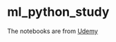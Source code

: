 # ml_python_study

The notebooks are from  [Udemy](https://www.udemy.com/course/python-for-data-science-and-machine-learning-bootcamp/learn/lecture/5733180#overview)